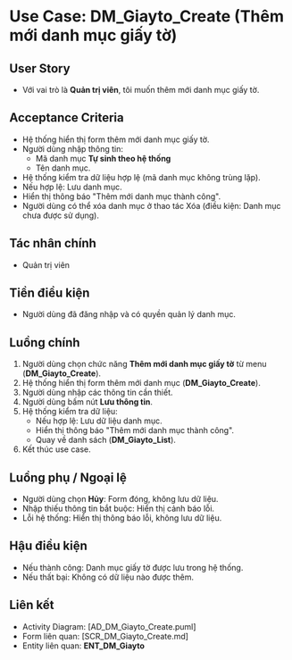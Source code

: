 # Use Case: DM_Giayto_Create (Thêm mới danh mục giấy tờ)

## User Story
- Với vai trò là **Quản trị viên**, tôi muốn thêm mới danh mục giấy tờ.

## Acceptance Criteria
- Hệ thống hiển thị form thêm mới danh mục giấy tờ.
- Người dùng nhập thông tin: 
   - Mã danh mục **Tự sinh theo hệ thống**
   - Tên danh mục. 
- Hệ thống kiểm tra dữ liệu hợp lệ (mã danh mục không trùng lặp).
- Nếu hợp lệ: Lưu danh mục.
- Hiển thị thông báo "Thêm mới danh mục thành công".
- Người dùng có thể xóa danh mục ở thao tác Xóa (điều kiện: Danh mục chưa được sử dụng).

## Tác nhân chính
- Quản trị viên

## Tiền điều kiện
- Người dùng đã đăng nhập và có quyền quản lý danh mục.

## Luồng chính
1. Người dùng chọn chức năng **Thêm mới danh mục giấy tờ** từ menu (**DM_Giayto_Create**).
2. Hệ thống hiển thị form thêm mới danh mục (**DM_Giayto_Create**).
3. Người dùng nhập các thông tin cần thiết.
4. Người dùng bấm nút **Lưu thông tin**.
5. Hệ thống kiểm tra dữ liệu:
   - Nếu hợp lệ: Lưu dữ liệu danh mục.
   - Hiển thị thông báo "Thêm mới danh mục thành công".
   - Quay về danh sách (**DM_Giayto_List**).
6. Kết thúc use case.

## Luồng phụ / Ngoại lệ
- Người dùng chọn **Hủy**: Form đóng, không lưu dữ liệu.
- Nhập thiếu thông tin bắt buộc: Hiển thị cảnh báo lỗi.
- Lỗi hệ thống: Hiển thị thông báo lỗi, không lưu dữ liệu.

## Hậu điều kiện
- Nếu thành công: Danh mục giấy tờ được lưu trong hệ thống.
- Nếu thất bại: Không có dữ liệu nào được thêm.

## Liên kết
- Activity Diagram: [AD_DM_Giayto_Create.puml]
- Form liên quan: [SCR_DM_Giayto_Create.md]
- Entity liên quan: **ENT_DM_Giayto**
